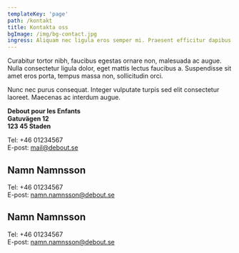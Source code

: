 ```yaml
---
templateKey: 'page'
path: /kontakt
title: Kontakta oss
bgImage: /img/bg-contact.jpg
ingress: Aliquam nec ligula eros semper mi. Praesent efficitur dapibus diam ad est eget dapibus magna facilisis. 
---
```

Curabitur tortor nibh, faucibus egestas ornare non, malesuada ac augue. Nulla consectetur ligula dolor, eget mattis lectus faucibus a. Suspendisse sit amet eros porta, tempus massa non, sollicitudin orci.

Nunc nec purus consequat. Integer vulputate turpis sed elit consectetur laoreet. Maecenas ac interdum augue. 

**Debout pour les Enfants**  
**Gatuvägen 12**  
**123 45 Staden**  

Tel: +46 01234567  
E-post: mail@debout.se

## Namn Namnsson
Tel: +46 01234567  
E-post: namn.namnsson@debout.se

## Namn Namnsson
Tel: +46 01234567  
E-post: namn.namnsson@debout.se
